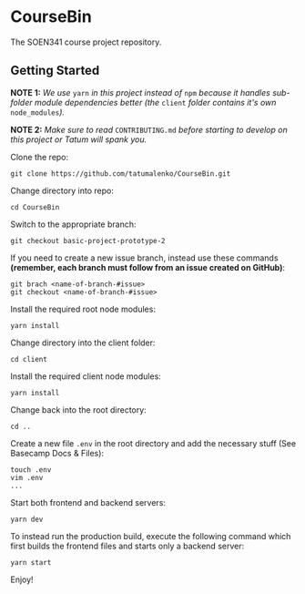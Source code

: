 # CourseBin
The SOEN341 course project repository.

## Getting Started
**NOTE 1:** *We use* `yarn` *in this project instead of* `npm` *because it handles sub-folder module dependencies better (the* `client` *folder contains it's own* `node_modules`*).*

**NOTE 2:** *Make sure to read* `CONTRIBUTING.md` *before starting to develop on this project or Tatum will spank you.*

Clone the repo:
```
git clone https://github.com/tatumalenko/CourseBin.git
```

Change directory into repo:
```
cd CourseBin
```

Switch to the appropriate branch:
```
git checkout basic-project-prototype-2
```

If you need to create a new issue branch, instead use these commands **(remember, each branch must follow from an issue created on GitHub)**:
```
git brach <name-of-branch-#issue>
git checkout <name-of-branch-#issue>
```

Install the required root node modules:
```
yarn install
```

Change directory into the client folder:
```
cd client
```

Install the required client node modules:
```
yarn install
```

Change back into the root directory:
```
cd ..
```

Create a new file `.env` in the root directory and add the necessary stuff (See Basecamp Docs & Files):
```
touch .env
vim .env
...
```

Start both frontend and backend servers:
```
yarn dev
```

To instead run the production build, execute the following command which first builds the frontend files and starts only a backend server:
```
yarn start
```

Enjoy!




